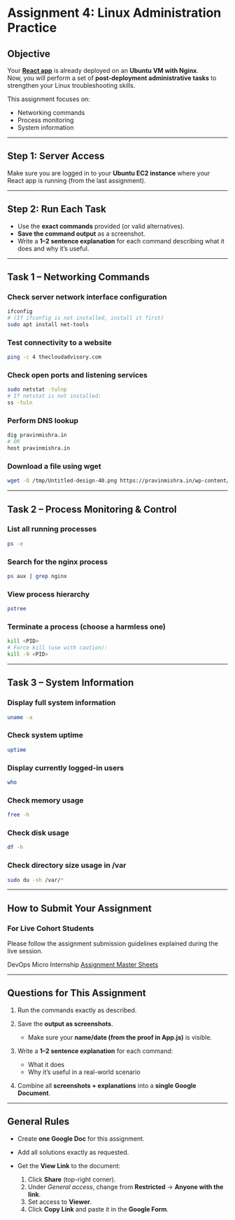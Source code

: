 # Assignment 4: Linux Administration Practice

## Objective
Your **[React app](https://github.com/pravinmishraaws/my-react-app)** is already deployed on an **Ubuntu VM with Nginx**.  
Now, you will perform a set of **post-deployment administrative tasks** to strengthen your Linux troubleshooting skills.  

This assignment focuses on:
- Networking commands  
- Process monitoring  
- System information  

---

## Step 1: Server Access
Make sure you are logged in to your **Ubuntu EC2 instance** where your React app is running (from the last assignment).  

---

## Step 2: Run Each Task
- Use the **exact commands** provided (or valid alternatives).  
- **Save the command output** as a screenshot.  
- Write a **1–2 sentence explanation** for each command describing what it does and why it’s useful.  

---

## Task 1 – Networking Commands

### Check server network interface configuration
```bash
ifconfig
# (If ifconfig is not installed, install it first)
sudo apt install net-tools
````

### Test connectivity to a website

```bash
ping -c 4 thecloudadvisory.com
```

### Check open ports and listening services

```bash
sudo netstat -tulnp
# If netstat is not installed:
ss -tuln
```

### Perform DNS lookup

```bash
dig pravinmishra.in
# OR
host pravinmishra.in
```

### Download a file using wget

```bash
wget -O /tmp/Untitled-design-40.png https://pravinmishra.in/wp-content/uploads/2023/08/Untitled-design-40.png
```

---

## Task 2 – Process Monitoring & Control

### List all running processes

```bash
ps -e
```

### Search for the nginx process

```bash
ps aux | grep nginx
```

### View process hierarchy

```bash
pstree
```

### Terminate a process (choose a harmless one)

```bash
kill <PID>
# Force kill (use with caution):
kill -9 <PID>
```

---

## Task 3 – System Information

### Display full system information

```bash
uname -a
```

### Check system uptime

```bash
uptime
```

### Display currently logged-in users

```bash
who
```

### Check memory usage

```bash
free -h
```

### Check disk usage

```bash
df -h
```

### Check directory size usage in /var

```bash
sudo du -sh /var/*
```

---

## How to Submit Your Assignment

### For Live Cohort Students

Please follow the assignment submission guidelines explained during the live session.

DevOps Micro Internship [Assignment Master Sheets](https://docs.google.com/spreadsheets/d/1HnlenHEjytvLJMy84bBF-5B1RABaY_BjbfwCj-qnvHM/edit?gid=0#gid=0)

---

## Questions for This Assignment

1. Run the commands exactly as described.
2. Save the **output as screenshots**.

   * Make sure your **name/date (from the proof in App.js)** is visible.
3. Write a **1–2 sentence explanation** for each command:

   * What it does
   * Why it’s useful in a real-world scenario
4. Combine all **screenshots + explanations** into a **single Google Document**.

---

## General Rules

* Create **one Google Doc** for this assignment.
* Add all solutions exactly as requested.
* Get the **View Link** to the document:

  1. Click **Share** (top-right corner).
  2. Under *General access*, change from **Restricted** → **Anyone with the link**.
  3. Set access to **Viewer**.
  4. Click **Copy Link** and paste it in the **Google Form**.
